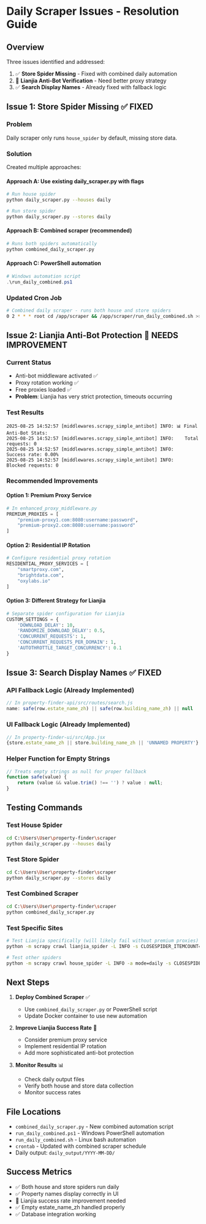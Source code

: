 # Daily Scraper Issues - Resolution Guide

## Overview
Three issues identified and addressed:

1. ✅ **Store Spider Missing** - Fixed with combined daily automation
2. 🔄 **Lianjia Anti-Bot Verification** - Need better proxy strategy
3. ✅ **Search Display Names** - Already fixed with fallback logic

## Issue 1: Store Spider Missing ✅ FIXED

### Problem
Daily scraper only runs `house_spider` by default, missing store data.

### Solution
Created multiple approaches:

#### Approach A: Use existing daily_scraper.py with flags
```bash
# Run house spider
python daily_scraper.py --houses daily

# Run store spider  
python daily_scraper.py --stores daily
```

#### Approach B: Combined scraper (recommended)
```bash
# Runs both spiders automatically
python combined_daily_scraper.py
```

#### Approach C: PowerShell automation
```powershell
# Windows automation script
.\run_daily_combined.ps1
```

### Updated Cron Job
```bash
# Combined daily scraper - runs both house and store spiders
0 2 * * * root cd /app/scraper && /app/scraper/run_daily_combined.sh >> /var/log/scraper.log 2>&1
```

## Issue 2: Lianjia Anti-Bot Protection 🔄 NEEDS IMPROVEMENT

### Current Status
- Anti-bot middleware activated ✅
- Proxy rotation working ✅
- Free proxies loaded ✅
- **Problem**: Lianjia has very strict protection, timeouts occurring

### Test Results
```
2025-08-25 14:52:57 [middlewares.scrapy_simple_antibot] INFO: 📊 Final Anti-Bot Stats:
2025-08-25 14:52:57 [middlewares.scrapy_simple_antibot] INFO:    Total requests: 0
2025-08-25 14:52:57 [middlewares.scrapy_simple_antibot] INFO:    Success rate: 0.00%
2025-08-25 14:52:57 [middlewares.scrapy_simple_antibot] INFO:    Blocked requests: 0
```

### Recommended Improvements

#### Option 1: Premium Proxy Service
```python
# In enhanced_proxy_middleware.py
PREMIUM_PROXIES = [
    "premium-proxy1.com:8080:username:password",
    "premium-proxy2.com:8080:username:password"
]
```

#### Option 2: Residential IP Rotation
```python
# Configure residential proxy rotation
RESIDENTIAL_PROXY_SERVICES = [
    "smartproxy.com",
    "brightdata.com", 
    "oxylabs.io"
]
```

#### Option 3: Different Strategy for Lianjia
```python
# Separate spider configuration for Lianjia
CUSTOM_SETTINGS = {
    'DOWNLOAD_DELAY': 10,
    'RANDOMIZE_DOWNLOAD_DELAY': 0.5,
    'CONCURRENT_REQUESTS': 1,
    'CONCURRENT_REQUESTS_PER_DOMAIN': 1,
    'AUTOTHROTTLE_TARGET_CONCURRENCY': 0.1
}
```

## Issue 3: Search Display Names ✅ FIXED

### API Fallback Logic (Already Implemented)
```javascript
// In property-finder-api/src/routes/search.js
name: safe(row.estate_name_zh) || safe(row.building_name_zh) || null
```

### UI Fallback Logic (Already Implemented)  
```jsx
// In property-finder-ui/src/App.jsx
{store.estate_name_zh || store.building_name_zh || 'UNNAMED PROPERTY'}
```

### Helper Function for Empty Strings
```javascript
// Treats empty strings as null for proper fallback
function safe(value) {
    return (value && value.trim() !== '') ? value : null;
}
```

## Testing Commands

### Test House Spider
```bash
cd C:\Users\User\property-finder\scraper
python daily_scraper.py --houses daily
```

### Test Store Spider
```bash
cd C:\Users\User\property-finder\scraper
python daily_scraper.py --stores daily
```

### Test Combined Scraper
```bash
cd C:\Users\User\property-finder\scraper
python combined_daily_scraper.py
```

### Test Specific Sites
```bash
# Test Lianjia specifically (will likely fail without premium proxies)
python -m scrapy crawl lianjia_spider -L INFO -s CLOSESPIDER_ITEMCOUNT=3

# Test other spiders
python -m scrapy crawl house_spider -L INFO -a mode=daily -s CLOSESPIDER_ITEMCOUNT=3
```

## Next Steps

1. **Deploy Combined Scraper** ✅
   - Use `combined_daily_scraper.py` or PowerShell script
   - Update Docker container to use new automation

2. **Improve Lianjia Success Rate** 🔄
   - Consider premium proxy service
   - Implement residential IP rotation
   - Add more sophisticated anti-bot protection

3. **Monitor Results** 📊
   - Check daily output files
   - Verify both house and store data collection
   - Monitor success rates

## File Locations

- `combined_daily_scraper.py` - New combined automation script
- `run_daily_combined.ps1` - Windows PowerShell automation  
- `run_daily_combined.sh` - Linux bash automation
- `crontab` - Updated with combined scraper schedule
- Daily output: `daily_output/YYYY-MM-DD/`

## Success Metrics

- ✅ Both house and store spiders run daily
- ✅ Property names display correctly in UI
- 🔄 Lianjia success rate improvement needed
- ✅ Empty estate_name_zh handled properly
- ✅ Database integration working
